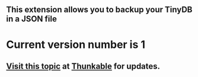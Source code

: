 ## This extension allows you to backup your TinyDB in a JSON file

# Current version number is 1

## [Visit this topic](https://community.thunkable.com/t/free-tinydbtools-extension/24781) at [Thunkable](http:/thunkable.com) for updates.
